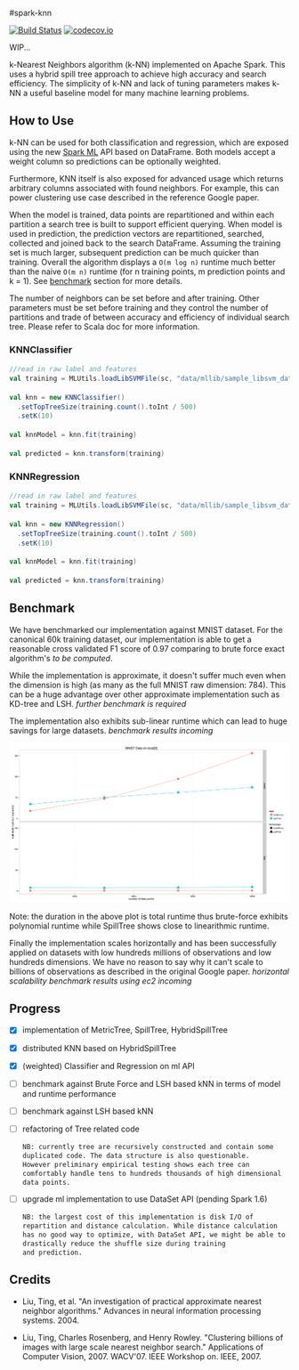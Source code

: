 #spark-knn

[![Build Status](https://travis-ci.org/saurfang/spark-knn.svg)](https://travis-ci.org/saurfang/spark-knn)
[![codecov.io](http://codecov.io/github/saurfang/spark-knn/coverage.svg?branch=master)](http://codecov.io/github/saurfang/spark-knn?branch=master)

WIP...

k-Nearest Neighbors algorithm (k-NN) implemented on Apache Spark. This uses a hybrid spill tree approach to
achieve high accuracy and search efficiency. The simplicity of k-NN and lack of tuning parameters makes k-NN
a useful baseline model for many machine learning problems.

## How to Use

k-NN can be used for both classification and regression, which are exposed using the new [Spark ML](http://spark.apache.org/docs/latest/ml-guide.html) 
API based on DataFrame. Both models accept a weight column so predictions can be optionally weighted.

Furthermore, KNN itself is also exposed for advanced usage which returns arbitrary columns associated with found neighbors.
For example, this can power clustering use case described in the reference Google paper.

When the model is trained, data points are repartitioned and within each partition a search tree is built to support
 efficient querying. When model is used in prediction, the prediction vectors are repartitioned, searched, collected and
 joined back to the search DataFrame. Assuming the training set is much larger, subsequent prediction can be much quicker
 than training. Overall the algorithm displays a `O(m log n)` runtime much better than the naive `O(m n)`
 runtime (for n training points, m prediction points and k = 1). See [benchmark](##Benchmark) section for more details.
 
The number of neighbors can be set before and after training. Other parameters must be set before training and they control
the number of partitions and trade of between accuracy and efficiency of individual search tree. 
Please refer to Scala doc for more information.

### KNNClassifier

```scala
//read in raw label and features
val training = MLUtils.loadLibSVMFile(sc, "data/mllib/sample_libsvm_data.txt").toDF()

val knn = new KNNClassifier()
  .setTopTreeSize(training.count().toInt / 500)
  .setK(10)

val knnModel = knn.fit(training)

val predicted = knn.transform(training)
```

### KNNRegression

```scala
//read in raw label and features
val training = MLUtils.loadLibSVMFile(sc, "data/mllib/sample_libsvm_data.txt").toDF()

val knn = new KNNRegression()
  .setTopTreeSize(training.count().toInt / 500)
  .setK(10)

val knnModel = knn.fit(training)

val predicted = knn.transform(training)
```

## Benchmark

We have benchmarked our implementation against MNIST dataset. For the canonical 60k training dataset, our implementation
 is able to get a reasonable cross validated F1 score of 0.97 comparing to brute force exact algorithm's *to be computed*.

While the implementation is approximate, it doesn't suffer much even when the dimension is high (as many as the full MNIST
raw dimension: 784). This can be a huge advantage over other approximate implementation such as KD-tree and LSH. *further
benchmark is required*

The implementation also exhibits sub-linear runtime which can lead to huge savings for large datasets. *benchmark
 results incoming*

![](data/mnist/benchmark.png)

Note: the duration in the above plot is total runtime thus brute-force exhibits polynomial runtime while SpillTree shows
close to linearithmic runtime.
 
Finally the implementation scales horizontally and has been successfully applied on datasets with low hundreds millions of 
observations and low hundreds dimensions. We have no reason to say why it can't scale to billions of observations as described
in the original Google paper. *horizontal scalability benchmark results using ec2 incoming*


## Progress

- [x] implementation of MetricTree, SpillTree, HybridSpillTree
- [x] distributed KNN based on HybridSpillTree
- [x] \(weighted\) Classifier and Regression on ml API
- [ ] benchmark against Brute Force and LSH based kNN in terms of model and runtime performance
- [ ] benchmark against LSH based kNN
- [ ] refactoring of Tree related code

      NB: currently tree are recursively constructed and contain some duplicated code. The data structure is also questionable.
      However preliminary empirical testing shows each tree can comfortably handle tens to hundreds thousands of high dimensional data points.
- [ ] upgrade ml implementation to use DataSet API (pending Spark 1.6)

      NB: the largest cost of this implementation is disk I/O of repartition and distance calculation. While distance calculation
      has no good way to optimize, with DataSet API, we might be able to drastically reduce the shuffle size during training
      and prediction.

## Credits

- Liu, Ting, et al. 
"An investigation of practical approximate nearest neighbor algorithms." 
Advances in neural information processing systems. 2004.

- Liu, Ting, Charles Rosenberg, and Henry Rowley. 
"Clustering billions of images with large scale nearest neighbor search." 
Applications of Computer Vision, 2007. WACV'07. IEEE Workshop on. IEEE, 2007.
